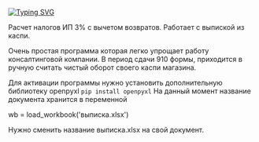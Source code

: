 [![Typing SVG](https://readme-typing-svg.herokuapp.com?color=%2336BCF7&lines=turnover+tax+kaspi+kz)](https://git.io/typing-svg)

Расчет налогов ИП 3% с вычетом возвратов. Работает с выпиской из каспи.

Очень простая программа которая легко упрощает работу консалтинговой компании. В период сдачи 910 формы, приходится в ручную считать чистый оборот своего каспи магазина.

Для активации программы нужно установить дополнительную библиотеку openpyxl
`
pip install openpyxl
`
На данный момент название документа хранится в переменной 

wb = load_workbook('выписка.xlsx')

Нужно сменить название выписка.xlsx на свой документ.
